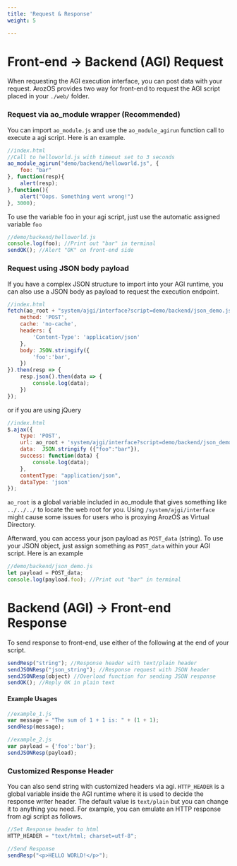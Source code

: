 ```yaml
---
title: 'Request & Response'
weight: 5

---
```


# Front-end → Backend (AGI) Request

When requesting the AGI execution interface, you can post data with your request. ArozOS provides two way for front-end to request the AGI script placed in your ```./web/``` folder.

### Request via ao_module wrapper (Recommended)

You can import ```ao_module.js``` and use the ```ao_module_agirun``` function call to execute a agi script. Here is an example.

```javascript
//index.html
//Call to helloworld.js with timeout set to 3 seconds
ao_module_agirun("demo/backend/helloworld.js", {
    foo: "bar"
}, function(resp){
    alert(resp);
},function(){
    alert("Oops. Something went wrong!")
}, 3000);
```

To use the variable foo in your agi script, just use the automatic assigned variable ```foo```

```javascript
//demo/backend/helloworld.js
console.log(foo); //Print out "bar" in terminal
sendOK(); //Alert "OK" on front-end side
```



### Request using JSON body payload

If you have a complex JSON structure to import into your AGI runtime, you can also use a JSON body as payload to request the execution endpoint.

```javascript
//index.html
fetch(ao_root + "system/ajgi/interface?script=demo/backend/json_demo.js", {
    method: 'POST',
    cache: 'no-cache',
    headers: {
    	'Content-Type': 'application/json'
    },
    body: JSON.stringify({
        'foo':'bar',
    })
}).then(resp => {
    resp.json().then(data => {
        console.log(data);
    })
});
```

or if you are using jQuery

```javascript
//index.html
$.ajax({
    type: 'POST',
    url: ao_root + 'system/ajgi/interface?script=demo/backend/json_demo.js',
    data:  JSON.stringify ({"foo":"bar"}),
    success: function(data) { 
        console.log(data); 
    },
    contentType: "application/json",
    dataType: 'json'
});
```

```ao_root``` is a global variable included in ao_module that gives something like ```../../../``` to locate the web root for you. Using ```/system/ajgi/interface``` might cause some issues for users who is proxying ArozOS as Virtual Directory.

Afterward, you can access your json payload as ```POST_data``` (string). To use your JSON object, just assign something as ```POST_data``` within your AGI script. Here is an example

```javascript
//demo/backend/json_demo.js
let payload = POST_data;
console.log(payload.foo); //Print out "bar" in terminal
```



# Backend (AGI) → Front-end Response

To send response to front-end, use either of the following at the end of your script.

```javascript
sendResp("string"); //Response header with text/plain header
sendJSONResp("json_string"); //Response request with JSON header
sendJSONResp(object) //Overload function for sending JSON response
sendOK(); //Reply OK in plain text
```

#### Example Usages

```javascript
//example_1.js
var message = "The sum of 1 + 1 is: " + (1 + 1);
sendResp(message);

//example_2.js
var payload = {'foo':'bar'};
sendJSONResp(payload);
```



### Customized Response Header

You can also send string with customized headers via agi. ```HTTP_HEADER``` is a global variable inside the AGI runtime where it is used to decide the response writer header. The default value is ```text/plain``` but you can change it to anything you need. For example, you can emulate an HTTP response from agi script as follows.

```javascript
//Set Response header to html
HTTP_HEADER = "text/html; charset=utf-8";

//Send Response
sendResp("<p>HELLO WORLD!</p>");
```



